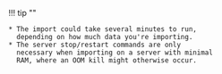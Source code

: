 !!! tip ""

    * The import could take several minutes to run,
      depending on how much data you're importing.
    * The server stop/restart commands are only
      necessary when importing on a server with minimal
      RAM, where an OOM kill might otherwise occur.
